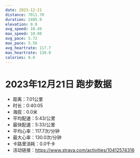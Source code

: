 ```yaml
---
date: 2023-12-21
distance: 7011.70
duration: 2405.0
elevation: 0.0
avg_speed: 10.49
max_speed: 10.80
avg_pace: 5.72
max_pace: 5.56
avg_heartrate: 117.7
max_heartrate: 130.0
calories: 0.0
---
```


# 2023年12月21日 跑步数据

- 距离：7.01公里
- 时长：0:40:05
- 海拔：0.0米
- 平均配速：5:43/公里
- 最快配速：5:33/公里
- 平均心率：117.7次/分钟
- 最大心率：130.0次/分钟
- 卡路里消耗：0.0千卡
- 活动链接：https://www.strava.com/activities/10412574316

